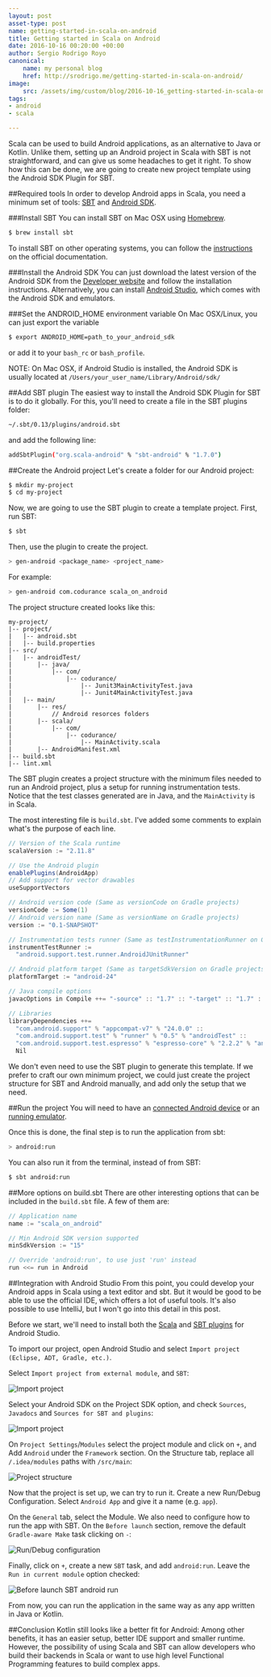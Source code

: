 ```yaml
---
layout: post
asset-type: post
name: getting-started-in-scala-on-android
title: Getting started in Scala on Android
date: 2016-10-16 00:20:00 +00:00
author: Sergio Rodrigo Royo
canonical:
    name: my personal blog
    href: http://srodrigo.me/getting-started-in-scala-on-android/
image:
    src: /assets/img/custom/blog/2016-10-16_getting-started-in-scala-on-android/post-image.png
tags:
- android
- scala

---
```


Scala can be used to build Android applications, as an alternative to Java or Kotlin. Unlike them, setting up an Android project in Scala with SBT is not straightforward, and can give us some headaches to get it right. To show how this can be done, we are going to create new project template using the Android SDK Plugin for SBT.

##Required tools
In order to develop Android apps in Scala, you need a minimum set of tools: [SBT](http://www.scala-sbt.org/) and [Android SDK](https://developer.android.com/studio/index.html).

###Install SBT
You can install SBT on Mac OSX using [Homebrew](http://brew.sh/).

```bash
$ brew install sbt
```

To install SBT on other operating systems, you can follow the [instructions](http://www.scala-sbt.org/0.13/docs/Setup.html) on the official documentation.

###Install the Android SDK
You can just download the latest version of the Android SDK from the [Developer website](https://developer.android.com/studio/index.html) and follow the installation instructions.
Alternatively, you can install [Android Studio](https://developer.android.com/studio/index.html), which comes with the Android SDK and emulators.

###Set the ANDROID_HOME environment variable
On Mac OSX/Linux, you can just export the variable

```bash
$ export ANDROID_HOME=path_to_your_android_sdk
```

or add it to your `bash_rc` or `bash_profile`.

NOTE: On Mac OSX, if Android Studio is installed, the Android SDK is usually located at `/Users/your_user_name/Library/Android/sdk/`

##Add SBT plugin
The easiest way to install the Android SDK Plugin for SBT is to do it globally. For this, you'll need to create a file in the SBT plugins folder:

```bash
~/.sbt/0.13/plugins/android.sbt
```

and add the following line:

```bash
addSbtPlugin("org.scala-android" % "sbt-android" % "1.7.0")
```

##Create the Android project
Let's create a folder for our Android project:

```bash
$ mkdir my-project
$ cd my-project
```

Now, we are going to use the SBT plugin to create a template project. First, run SBT:

```bash
$ sbt
```

Then, use the plugin to create the project.

```bash
> gen-android <package_name> <project_name>
```

For example:

```bash
> gen-android com.codurance scala_on_android
```

The project structure created looks like this:

```text
my-project/
|-- project/
|   |-- android.sbt
|   |-- build.properties
|-- src/
|   |-- androidTest/
|       |-- java/
|           |-- com/
|               |-- codurance/
|                   |-- Junit3MainActivityTest.java
|                   |-- Junit4MainActivityTest.java
|   |-- main/
|       |-- res/
|           // Android resorces folders
|       |-- scala/
|           |-- com/
|               |-- codurance/
|                   |-- MainActivity.scala
|       |-- AndroidManifest.xml
|-- build.sbt
|-- lint.xml
```

The SBT plugin creates a project structure with the minimum files needed to run an Android project, plus a setup for running instrumentation tests. Notice that the test classes generated are in Java, and the `MainActivity` is in Scala.

The most interesting file is `build.sbt`. I've added some comments to explain what's the purpose of each line.

```java
// Version of the Scala runtime
scalaVersion := "2.11.8"

// Use the Android plugin
enablePlugins(AndroidApp)
// Add support for vector drawables
useSupportVectors

// Android version code (Same as versionCode on Gradle projects)
versionCode := Some(1)
// Android version name (Same as versionName on Gradle projects)
version := "0.1-SNAPSHOT"

// Instrumentation tests runner (Same as testInstrumentationRunner on Gradle projects)
instrumentTestRunner :=
  "android.support.test.runner.AndroidJUnitRunner"

// Android platform target (Same as targetSdkVersion on Gradle projects)
platformTarget := "android-24"

// Java compile options
javacOptions in Compile ++= "-source" :: "1.7" :: "-target" :: "1.7" :: Nil

// Libraries
libraryDependencies ++=
  "com.android.support" % "appcompat-v7" % "24.0.0" ::
  "com.android.support.test" % "runner" % "0.5" % "androidTest" ::
  "com.android.support.test.espresso" % "espresso-core" % "2.2.2" % "androidTest" ::
  Nil
```

We don't even need to use the SBT plugin to generate this template. If we prefer to craft our own minimum project, we could just create the project structure for SBT and Android manually, and add only the setup that we need.

##Run the project
You will need to have an [connected Android device](https://developer.android.com/studio/run/device.html) or an [running emulator](https://developer.android.com/studio/run/emulator.html).

Once this is done, the final step is to run the application from sbt:

```bash
> android:run
```

You can also run it from the terminal, instead of from SBT:

```bash
$ sbt android:run
```

##More options on build.sbt
There are other interesting options that can be included in the `build.sbt` file. A few of them are:

```java
// Application name
name := "scala_on_android"
```

```java
// Min Android SDK version supported
minSdkVersion := "15"
```

```java
// Override 'android:run', to use just 'run' instead
run <<= run in Android
```

##Integration with Android Studio
From this point, you could develop your Android apps in Scala using a text editor and sbt. But it would be good to be able to use the official IDE, which offers a lot of useful tools. It's also possible to use IntelliJ, but I won't go into this detail in this post.

Before we start, we'll need to install both the [Scala](https://plugins.jetbrains.com/plugin/1347) and [SBT plugins](https://plugins.jetbrains.com/plugin/5007) for Android Studio.

To import our project, open Android Studio and select `Import project (Eclipse, ADT, Gradle, etc.)`.

Select `Import project from external module`, and `SBT`:

<img src="/assets/img/custom/blog/2016-10-16_getting-started-in-scala-on-android/scala-on-android_import-sbt.png" alt="Import project" class="img-responsive"/>

Select your Android SDK on the Project SDK option, and check `Sources`, `Javadocs` and `Sources for SBT and plugins`:

<img src="/assets/img/custom/blog/2016-10-16_getting-started-in-scala-on-android/scala-on-android_import-sdk.png" alt="Import project" class="img-responsive"/>

On `Project Settings`/`Modules` select the project module and click on `+`, and Add `Android` under the `Framework` section. On the Structure tab, replace all `/.idea/modules` paths with `/src/main`:

<img src="/assets/img/custom/blog/2016-10-16_getting-started-in-scala-on-android/scala-on-android_proj-structure-module.png" alt="Project structure" class="img-responsive"/>

Now that the project is set up, we can try to run it. Create a new Run/Debug Configuration. Select `Android App` and give it a name (e.g. `app`).

On the `General` tab, select the Module. We also need to configure how to run the app with SBT. On the `Before launch` section, remove the default `Gradle-aware Make` task clicking on `-`:

<img src="/assets/img/custom/blog/2016-10-16_getting-started-in-scala-on-android/scala-on-android_run-debug-config.png" alt="Run/Debug configuration" class="img-responsive"/>

Finally, click on `+`, create a new `SBT` task, and add `android:run`. Leave the `Run in current module` option checked:

<img src="/assets/img/custom/blog/2016-10-16_getting-started-in-scala-on-android/scala-on-android_run-before-launch-sbt-android-run.png" alt="Before launch SBT android run" class="img-responsive"/>

From now, you can run the application in the same way as any app written in Java or Kotlin.

##Conclusion
Kotlin still looks like a better fit for Android: Among other benefits, it has an easier setup, better IDE support and smaller runtime. However, the possibility of using Scala and SBT can allow developers who build their backends in Scala or want to use high level Functional Programming features to build complex apps.
